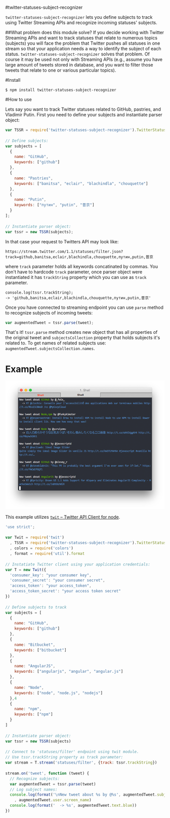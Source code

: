 #twitter-statuses-subject-recognizer

`twitter-statuses-subject-recognizer` lets you define subjects to track using Twitter Streaming APIs and recognize incoming statuses' subjects.

##What problem does this module solve?
If you decide working with Twitter Streaming APIs and want to track statuses that relate to numerous topics (subjects) you will face the problem that Twitter pushes all statuses in one stream so that your application needs a way to identify the subject of each status. `twitter-statuses-subject-recognizer` solves that problem. Of course it may be used not only with Streaming APIs (e.g., assume you have large amount of tweets stored in database, and you want to filter those tweets that relate to one or various particular topics).

#Install

	$ npm install twitter-statuses-subject-recognizer

#How to use

Lets say you want to track Twitter statuses related to GitHub, pastries, and Vladimir Putin. First you need to define your subjects and instantiate parser object:

```javascript
var TSSR = require('twitter-statuses-subject-recognizer').TwitterStatusesSubjectRecognizer;

// Define subjects:
var subjects = [
  {
    name: "GitHub",
    keywords: ["github"]
  },
  {	
	name: "Pastries",
	keywords: ["banitsa", "eclair", "blachindla", "chouquette"]
  },
  {
	name: "Putin", 
	keywords: ["путин", "putin", "普京"]
  }
];

// Instantiate parser object:
var tssr = new TSSR(subjects);
```

In that case your request to Twitters API may look like:
	
	https://stream.twitter.com/1.1/statuses/filter.json?track=github,banitsa,eclair,blachindla,chouquette,путин,putin,普京

where `track` parameter holds all keywords concatinated by commas. You don't have to hardcode `track` parameter, once parser object were instantiated it has `trackString` property which you can use as `track` parameter.

	console.log(tssr.trackString);
	-> 'github,banitsa,eclair,blachindla,chouquette,путин,putin,普京'
	
Once you have connected to streaming endpoint you can use `parse` method to recognize subjects of incoming tweets:
```javascript
var augmentedTweet = tssr.parse(tweet);
```
That's it! `tssr.parse` method creates new object that has all properties of the original tweet and `subjectsCollection` property that holds subjects it's related to. To get names of related subjects use: `augmentedTweet.subjectsCollection.names`.



# Example

![Terminal output](https://raw.githubusercontent.com/BorisChumichev/twitter-statuses-subject-recognizer/master/term-shot.png)

This example utilizes [`twit` – Twitter API Client for node](https://github.com/ttezel/twit).

```javascript
'use strict';

var Twit = require('twit')
  , TSSR = require('twitter-statuses-subject-recognizer').TwitterStatusesSubjectRecognizer
  , colors = require('colors')
  , format = require('util').format

// Instatiate Twitter client using your application credentials:
var T = new Twit({
  'consumer_key': "your consumer key",
  'consumer_secret': "your consumer secret",
  'access_token': "your access_token",
  'access_token_secret': "your access token secret"
})

// Define subjects to track
var subjects = [
  {
    name: "GitHub",
    keywords: ["github"]
  },
  { 
    name: "Bitbucket",
    keywords: ["bitbucket"]
  },
  {
    name: "AngularJS",
    keywords: ["angularjs", "angular", "angular.js"]
  },
  {
    name: "Node",
    keywords: ["node", "node.js", "nodejs"]
  },4
  {
    name: "npm",
    keywords: ["npm"]
  }
]

// Instantiate parser object:
var tssr = new TSSR(subjects)

// Connect to 'statuses/filter' endpoint using twit module.
// Use tssr.trackString property as track parameter:
var stream = T.stream('statuses/filter', {track: tssr.trackString})

stream.on('tweet', function (tweet) {
  // Recognize subjects:
  var augmentedTweet = tssr.parse(tweet)
  // Log subject names:
  console.log(format('\nNew tweet about %s by @%s', augmentedTweet.subjectsCollection.names.toString().green)
    , augmentedTweet.user.screen_name)
  console.log(format('  -> %s', augmentedTweet.text.blue))
})
```
	

